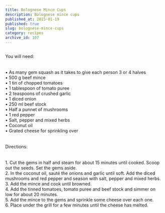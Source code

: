 ```yaml
---
title: Bolognese Mince Cups
description: Bolognese mince cups
published_at: 2015-01-19
published: true
slug: bolognese-mince-cups
category: recipes
archive_id: 107
---
```


<div><img src="/assets/images/articles/mince_cups.jpg" alt=""><p class="caption"></p>You will need:<br><br><br>
•	As many gem squash as it takes to give each person 3 or 4 halves<br>
•	500 g beef mince<br>
•	1 tin of chopped tomatoes<br>
•	1 tablespoon of tomato puree <br>
•	2 teaspoons of crushed garlic<br>
•	1 diced onion<br>
•	250 ml beef stock <br>
•	Half a punnet of mushrooms<br>
•	1 red pepper<br>
•	Salt, pepper and mixed herbs<br>
•	Coconut oil<br>
•	Grated cheese for sprinkling over<br><br><br>
Directions:<br><br><br>
1.	Cut the gems in half and steam for about 15 minutes until cooked. Scoop out the seeds. Set the gems aside. <br>
2.	In the coconut oil, sauté the onions and garlic until soft. Add the diced mushrooms and red pepper and season with salt, pepper and mixed herbs.<br>
3.	Add the mince and cook until browned.<br>
4.	Add the tinned tomatoes, tomato puree and beef stock and simmer on low for about 20 minutes. <br>
5.	Add the mince to the gems and sprinkle some cheese over each one.<br>
6.	Place under the grill for a few minutes until the cheese has melted.</div>